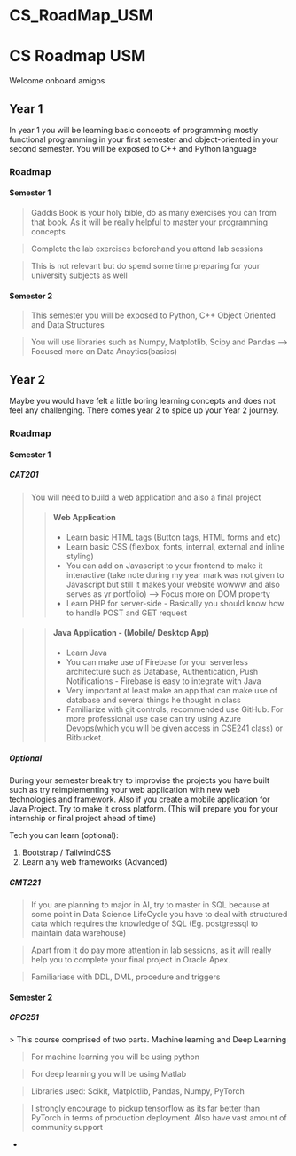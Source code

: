 # CS_RoadMap_USM

<h1> CS Roadmap USM </h1>

<p> Welcome onboard amigos </p>

<h2> Year 1 </h2>

<p> In year 1 you will be learning basic concepts of programming mostly functional programming in your first semester and object-oriented in your second semester. You will be exposed to C++ and Python language </p>

<h3> Roadmap </h3>
<h4> Semester 1 </h4>

> Gaddis Book is your holy bible, do as many exercises you can from that book. As it will be really helpful to master your programming concepts

> Complete the lab exercises beforehand you attend lab sessions

> This is not relevant but do spend some time preparing for your university subjects as well

<h4> Semester 2 </h4>

 
> This semester you will be exposed to Python, C++ Object Oriented and Data Structures

> You will use libraries such as Numpy, Matplotlib, Scipy and Pandas --> Focused more on Data Anaytics(basics)

<h2> Year 2 </h2>

<p> Maybe you would have felt a little boring learning concepts and does not feel any challenging. There comes year 2 to spice up your Year 2 journey.
	
<h3> Roadmap </h3>
<h4> Semester 1 </h4>

<h5> CAT201 </h5>

> You will need to build a web application and also a final project
>> #### Web Application
>> - Learn basic HTML tags (Button tags, HTML forms and etc)
>> - Learn basic CSS (flexbox, fonts, internal, external and inline styling) 
>> - You can add on Javascript to your frontend to make it interactive (take note during my year mark was not given to Javascript but still it makes your website wowww and also serves as yr portfolio) --> Focus more on DOM property
>> - Learn PHP for server-side - Basically you should know how to handle POST and GET request

>> #### Java Application - (Mobile/ Desktop App)
>> - Learn Java
>> - You can make use of Firebase for your serverless architecture such as Database, Authentication, Push Notifications - Firebase is easy to integrate with Java 
>> - Very important at least make an app that can make use of database and several things he thought in class
>> - Familiarize with git controls, recommended use GitHub. For more professional use case can try using Azure Devops(which you will be given access in CSE241 class) or Bitbucket.

<h5>Optional</h5>
<p> During your semester break try to improvise the projects you have built such as try reimplementing your web application with new web technologies and framework. Also if you create a mobile application for Java Project. Try to make it cross platform. (This will prepare you for your internship or final project ahead of time) </p>

Tech you can learn (optional):
1. Bootstrap / TailwindCSS
2. Learn any web frameworks (Advanced)

<h5>CMT221</h5>

> If you are planning to major in AI, try to master in SQL because at some point in Data Science LifeCycle you have to deal with structured data which requires the knowledge of SQL (Eg. postgressql to maintain data warehouse)

> Apart from it do pay more attention in lab sessions, as it will really help you to complete your final project in Oracle Apex.

> Familiariase with DDL, DML, procedure and triggers

<h4> Semester 2 </h4>

<h5> CPC251 </h5>
> This course comprised of two parts. Machine learning and Deep Learning

> For machine learning you will be using python

> For deep learning you will be using Matlab

> Libraries used: Scikit, Matplotlib, Pandas, Numpy, PyTorch

> I strongly encourage to pickup tensorflow as its far better than PyTorch in terms of production deployment. Also have vast amount of community support
- 








